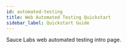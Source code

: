 ```yaml
---
id: automated-testing
title: Web Automated Testing Quickstart
sidebar_label: Quickstart Guide
---
```


Sauce Labs web automated testing intro page.